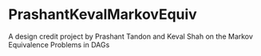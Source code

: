 # PrashantKevalMarkovEquiv
A design credit project by Prashant Tandon and Keval Shah on the Markov Equivalence Problems in DAGs
